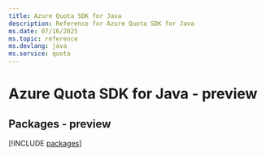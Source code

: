 ```yaml
---
title: Azure Quota SDK for Java
description: Reference for Azure Quota SDK for Java
ms.date: 07/16/2025
ms.topic: reference
ms.devlang: java
ms.service: quota
---
```

# Azure Quota SDK for Java - preview
## Packages - preview
[!INCLUDE [packages](quota-index.md)]